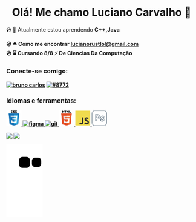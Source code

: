<h1 align="center">Olá! Me chamo Luciano Carvalho 🚀 </h1>
💿 🤖 Atualmente estou aprendendo <b>C++,Java<b>
  
💿 ⏏️ Como me encontrar **lucianorustlol@gmail.com**<br>
💿 ⌛ Cursando 8/8 ⚡ De Ciencias Da Computação
  

<h3 align="left">Conecte-se comigo:</h3>
<p align="left">
<a href="https://github.com/LucianoCarvalhoJunior"
   
<a href="https://www.linkedin.com/in/luciano-carvalho-ba8378227/" target="blank"><img align="center" src="https://raw.githubusercontent.com/rahuldkjain/github-profile-readme-generator/master/src/images/icons/Social/linked-in-alt.svg" alt="bruno carlos" height="30" width="40" /></a>
<a href="https://discord.gg/#7884" target="blank"><img align="center" src="https://raw.githubusercontent.com/rahuldkjain/github-profile-readme-generator/master/src/images/icons/Social/discord.svg" alt="#8772" height="30" width="40" /></a>
</p>

<h3 align="left">Idiomas e ferramentas:</h3>
<p align="left"> <a href="https://www.w3schools.com/css/" target="_blank" rel="noreferrer"> <img src="https://raw.githubusercontent.com/devicons/devicon/master/icons/css3/css3-original-wordmark.svg" alt="css3" width="40" height="40"/> </a> <a href="https:// www.figma.com/" target="_blank" rel="noreferrer"> <img src="https://www.vectorlogo.zone/logos/figma/figma-icon.svg" alt="figma" width= "40" height="40"/> </a> <a href="https://git-scm.com/" target="_blank" rel="noreferrer"> <img src="https://www.vectorlogo.zone/logos/git-scm/git-scm-icon.svg" alt="git" width="40" height="40"/> </a> <a href="https://www.w3. org/html/" target="_blank" rel="noreferrer"> <img src="https://raw.githubusercontent.com/devicons/devicon/master/icons/html5/html5-original-wordmark.svg" alt ="html5" width="40" height="40"/> </a> <a href="https://developer.mozilla.org/en-US/docs/Web/JavaScript" target="_blank" rel="noreferrer"> <img src="https://raw.githubusercontent.com/devicons/devicon/master/icons/javascript/javascript-original.svg" alt="javascript" width="40" height=" 40"/> </a><a href="https://www.photoshop.com/en" target="_blank" rel="noreferrer"> <img src="https://raw.githubusercontent.com/devicons/devicon/master/icons/photoshop/photoshop-line.svg" alt="photoshop" width="40" height="40"/> </a> </p>


<img height="180em"   align="center" src="https://github-readme-stats.vercel.app/api?username=LucianoCarvalhoJunior&show_icons=true&theme=react&include_all_commits=true&count_private=true"/>
  <img height="180em"  align="center" src="https://github-readme-stats.vercel.app/api/top-langs/?username=LucianoCarvalhoJunior&layout=compact&langs_count=7&theme=react" />
  
   ![Snake animation](https://github.com/LucianoCarvalhoJunior/LucianoCarvalhoJunior/blob/output/github-contribution-grid-snake.svg)
  

